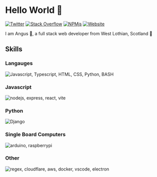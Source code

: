 # Hello World 👋

[![Twitter](https://img.shields.io/badge/Twitter-blue?style=for-the-badge&logo=twitter&logoColor=white&link=https://twitter.com/AngusC_tech)](https://twitter.com/AngusC_tech) [![Stack Overflow](https://img.shields.io/badge/Stack%20Overflow-orange?style=for-the-badge&logo=StackOverflow&logoColor=white&link=https://stackoverflow.com/users/19276480/angus)](https://stackoverflow.com/users/19276480/angus) [![NPMjs](https://img.shields.io/badge/NPMjs-red?style=for-the-badge&logo=npm&logoColor=white&link=https://www.npmjs.com/~gussy1212)](https://www.npmjs.com/~gussy1212) [![Website](https://img.shields.io/badge/Website-grey?style=for-the-badge&logo=googlechrome&logoColor=white&link=https://crighton.live)](https://crighton.live)

I am Angus 👋, a full stack web developer from West Lothian, Scotland 🏴󠁧󠁢󠁳󠁣󠁴󠁿

## Skills

### Langauges
![Javascript, Typescript, HTML, CSS, Python, BASH](https://skillicons.dev/icons?i=js,html,css,ts,python,bash)

### Javascript
![nodejs, express, react, vite](https://skillicons.dev/icons?i=js,nodejs,express,react,vite,bootstrap,npm)

### Python
![Django](https://skillicons.dev/icons?i=python,django)

### Single Board Computers
![arduino, raspberrypi](https://skillicons.dev/icons?i=arduino,raspberrypi)

### Other

![regex, cloudflare, aws, docker, vscode, electron](https://skillicons.dev/icons?i=regex,cloudflare,aws,docker,vscode,electron)
